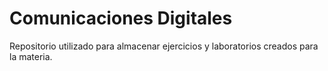# Comunicaciones Digitales

Repositorio utilizado para almacenar ejercicios y laboratorios creados para la materia.
